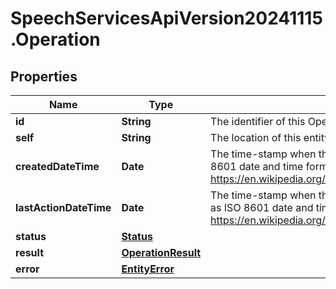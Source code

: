 # SpeechServicesApiVersion20241115.Operation

## Properties
Name | Type | Description | Notes
------------ | ------------- | ------------- | -------------
**id** | **String** | The identifier of this Operation. | 
**self** | **String** | The location of this entity. | [optional] 
**createdDateTime** | **Date** | The time-stamp when the object was created. The time stamp is encoded as ISO 8601 date and time format (\"YYYY-MM-DDThh:mm:ssZ\", see https://en.wikipedia.org/wiki/ISO_8601#Combined_date_and_time_representations). | [optional] 
**lastActionDateTime** | **Date** | The time-stamp when the current status was entered. The time stamp is encoded as ISO 8601 date and time format (\"YYYY-MM-DDThh:mm:ssZ\", see https://en.wikipedia.org/wiki/ISO_8601#Combined_date_and_time_representations). | [optional] 
**status** | [**Status**](Status.md) |  | [optional] 
**result** | [**OperationResult**](OperationResult.md) |  | [optional] 
**error** | [**EntityError**](EntityError.md) |  | [optional] 


